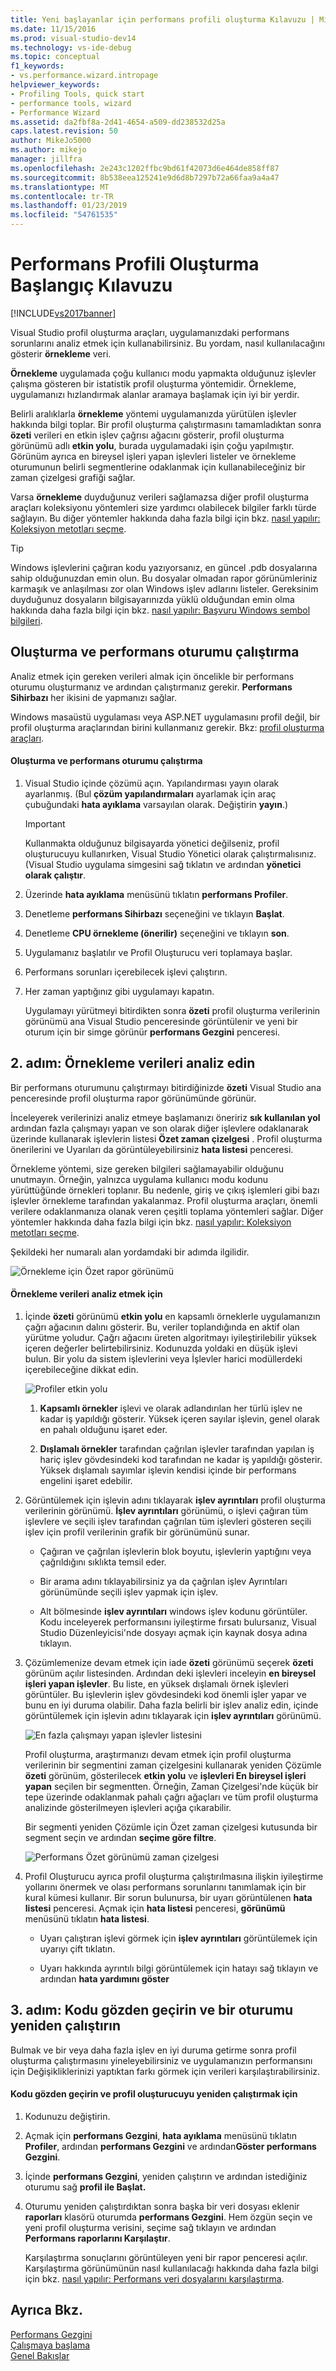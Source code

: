 ```yaml
---
title: Yeni başlayanlar için performans profili oluşturma Kılavuzu | Microsoft Docs
ms.date: 11/15/2016
ms.prod: visual-studio-dev14
ms.technology: vs-ide-debug
ms.topic: conceptual
f1_keywords:
- vs.performance.wizard.intropage
helpviewer_keywords:
- Profiling Tools, quick start
- performance tools, wizard
- Performance Wizard
ms.assetid: da2fbf8a-2d41-4654-a509-dd238532d25a
caps.latest.revision: 50
author: MikeJo5000
ms.author: mikejo
manager: jillfra
ms.openlocfilehash: 2e243c1202ffbc9bd61f42073d6e464de858ff87
ms.sourcegitcommit: 8b538eea125241e9d6d8b7297b72a66faa9a4a47
ms.translationtype: MT
ms.contentlocale: tr-TR
ms.lasthandoff: 01/23/2019
ms.locfileid: "54761535"
---
```

# <a name="beginners-guide-to-performance-profiling"></a>Performans Profili Oluşturma Başlangıç Kılavuzu
[!INCLUDE[vs2017banner](../includes/vs2017banner.md)]

Visual Studio profil oluşturma araçları, uygulamanızdaki performans sorunlarını analiz etmek için kullanabilirsiniz. Bu yordam, nasıl kullanılacağını gösterir **örnekleme** veri.  
  
 **Örnekleme** uygulamada çoğu kullanıcı modu yapmakta olduğunuz işlevler çalışma gösteren bir istatistik profil oluşturma yöntemidir. Örnekleme, uygulamanızı hızlandırmak alanlar aramaya başlamak için iyi bir yerdir.  
  
 Belirli aralıklarla **örnekleme** yöntemi uygulamanızda yürütülen işlevler hakkında bilgi toplar. Bir profil oluşturma çalıştırmasını tamamladıktan sonra **özeti** verileri en etkin işlev çağrısı ağacını gösterir, profil oluşturma görünümü adlı **etkin yolu**, burada uygulamadaki işin çoğu yapılmıştır. Görünüm ayrıca en bireysel işleri yapan işlevleri listeler ve örnekleme oturumunun belirli segmentlerine odaklanmak için kullanabileceğiniz bir zaman çizelgesi grafiği sağlar.  
  
 Varsa **örnekleme** duyduğunuz verileri sağlamazsa diğer profil oluşturma araçları koleksiyonu yöntemleri size yardımcı olabilecek bilgiler farklı türde sağlayın. Bu diğer yöntemler hakkında daha fazla bilgi için bkz. [nasıl yapılır: Koleksiyon metotları seçme](../profiling/how-to-choose-collection-methods.md).  
  
> [!TIP]
>  Windows işlevlerini çağıran kodu yazıyorsanız, en güncel .pdb dosyalarına sahip olduğunuzdan emin olun. Bu dosyalar olmadan rapor görünümleriniz karmaşık ve anlaşılması zor olan Windows işlev adlarını listeler. Gereksinim duyduğunuz dosyaların bilgisayarınızda yüklü olduğundan emin olma hakkında daha fazla bilgi için bkz. [nasıl yapılır: Başvuru Windows sembol bilgileri](../profiling/how-to-reference-windows-symbol-information.md).  
  
##  <a name="Step1"></a> Oluşturma ve performans oturumu çalıştırma  
 Analiz etmek için gereken verileri almak için öncelikle bir performans oturumu oluşturmanız ve ardından çalıştırmanız gerekir. **Performans Sihirbazı** her ikisini de yapmanızı sağlar.  
  
 Windows masaüstü uygulaması veya ASP.NET uygulamasını profil değil, bir profil oluşturma araçlarından birini kullanmanız gerekir. Bkz: [profil oluşturma araçları](../profiling/profiling-tools.md).  
  
#### <a name="to-create-and-run-a-performance-session"></a>Oluşturma ve performans oturumu çalıştırma  
  
1.  Visual Studio içinde çözümü açın. Yapılandırması yayın olarak ayarlanmış. (Bul **çözüm yapılandırmaları** ayarlamak için araç çubuğundaki **hata ayıklama** varsayılan olarak. Değiştirin **yayın**.)  
  
    > [!IMPORTANT]
    >  Kullanmakta olduğunuz bilgisayarda yönetici değilseniz, profil oluşturucuyu kullanırken, Visual Studio Yönetici olarak çalıştırmalısınız. (Visual Studio uygulama simgesini sağ tıklatın ve ardından **yönetici olarak çalıştır**.  
  
2.  Üzerinde **hata ayıklama** menüsünü tıklatın **performans Profiler**.  
  
3.  Denetleme **performans Sihirbazı** seçeneğini ve tıklayın **Başlat**.  
  
4.  Denetleme **CPU örnekleme (önerilir)** seçeneğini ve tıklayın **son**.  
  
5.  Uygulamanız başlatılır ve Profil Oluşturucu veri toplamaya başlar.  
  
6.  Performans sorunları içerebilecek işlevi çalıştırın.  
  
7.  Her zaman yaptığınız gibi uygulamayı kapatın.  
  
     Uygulamayı yürütmeyi bitirdikten sonra **özeti** profil oluşturma verilerinin görünümü ana Visual Studio penceresinde görüntülenir ve yeni bir oturum için bir simge görünür **performans Gezgini** penceresi.  
  
##  <a name="Step2"></a> 2. adım: Örnekleme verileri analiz edin  
 Bir performans oturumunu çalıştırmayı bitirdiğinizde **özeti** Visual Studio ana penceresinde profil oluşturma rapor görünümünde görünür.  
  
 İnceleyerek verilerinizi analiz etmeye başlamanızı öneririz **sık kullanılan yol** ardından fazla çalışmayı yapan ve son olarak diğer işlevlere odaklanarak üzerinde kullanarak işlevlerin listesi **Özet zaman çizelgesi** . Profil oluşturma önerilerini ve Uyarıları da görüntüleyebilirsiniz **hata listesi** penceresi.  
  
 Örnekleme yöntemi, size gereken bilgileri sağlamayabilir olduğunu unutmayın. Örneğin, yalnızca uygulama kullanıcı modu kodunu yürüttüğünde örnekleri toplanır. Bu nedenle, giriş ve çıkış işlemleri gibi bazı işlevler örnekleme tarafından yakalanmaz. Profil oluşturma araçları, önemli verilere odaklanmanıza olanak veren çeşitli toplama yöntemleri sağlar. Diğer yöntemler hakkında daha fazla bilgi için bkz. [nasıl yapılır: Koleksiyon metotları seçme](../profiling/how-to-choose-collection-methods.md).  
  
 Şekildeki her numaralı alan yordamdaki bir adımda ilgilidir.  
  
 ![Örnekleme için Özet rapor görünümü](../profiling/media/summary-sampling.png "Summary_Sampling")  
  
#### <a name="to-analyze-sampling-data"></a>Örnekleme verileri analiz etmek için  
  
1.  İçinde **özeti** görünümü **etkin yolu** en kapsamlı örneklerle uygulamanızın çağrı ağacının dalını gösterir. Bu, veriler toplandığında en aktif olan yürütme yoludur. Çağrı ağacını üreten algoritmayı iyileştirilebilir yüksek içeren değerler belirtebilirsiniz. Kodunuzda yoldaki en düşük işlevi bulun. Bir yolu da sistem işlevlerini veya İşlevler harici modüllerdeki içerebileceğine dikkat edin.  
  
     ![Profiler etkin yolu](../profiling/media/profiler-hotpath.png "Profiler_HotPath")  
  
    1.  **Kapsamlı örnekler** işlevi ve olarak adlandırılan her türlü işlev ne kadar iş yapıldığı gösterir. Yüksek içeren sayılar işlevin, genel olarak en pahalı olduğunu işaret eder.  
  
    2.  **Dışlamalı örnekler** tarafından çağrılan işlevler tarafından yapılan iş hariç işlev gövdesindeki kod tarafından ne kadar iş yapıldığı gösterir. Yüksek dışlamalı sayımlar işlevin kendisi içinde bir performans engelini işaret edebilir.  
  
2.  Görüntülemek için işlevin adını tıklayarak **işlev ayrıntıları** profil oluşturma verilerinin görünümü. **İşlev ayrıntıları** görünümü, o işlevi çağıran tüm işlevlere ve seçili işlev tarafından çağrılan tüm işlevleri gösteren seçili işlev için profil verilerinin grafik bir görünümünü sunar.  
  
    -   Çağıran ve çağrılan işlevlerin blok boyutu, işlevlerin yaptığını veya çağrıldığını sıklıkta temsil eder.  
  
    -   Bir arama adını tıklayabilirsiniz ya da çağrılan işlev Ayrıntıları görünümünde seçili işlev yapmak için işlev.  
  
    -   Alt bölmesinde **işlev ayrıntıları** windows işlev kodunu görüntüler. Kodu inceleyerek performansını iyileştirme fırsatı bulursanız, Visual Studio Düzenleyicisi'nde dosyayı açmak için kaynak dosya adına tıklayın.  
  
3.  Çözümlemenize devam etmek için iade **özeti** görünümü seçerek **özeti** görünüm açılır listesinden. Ardından deki işlevleri inceleyin **en bireysel işleri yapan işlevler**. Bu liste, en yüksek dışlamalı örnek işlevleri görüntüler. Bu işlevlerin işlev gövdesindeki kod önemli işler yapar ve bunu en iyi duruma olabilir. Daha fazla belirli bir işlev analiz edin, içinde görüntülemek için işlevin adını tıklayarak için **işlev ayrıntıları** görünümü.  
  
     ![En fazla çalışmayı yapan işlevler listesini](../profiling/media/functions-mostwork.png "Functions_MostWork")  
  
     Profil oluşturma, araştırmanızı devam etmek için profil oluşturma verilerinin bir segmentini zaman çizelgesini kullanarak yeniden Çözümle **özeti** görünüm, gösterilecek **etkin yolu** ve **işlevleri En bireysel işleri yapan** seçilen bir segmentten. Örneğin, Zaman Çizelgesi'nde küçük bir tepe üzerinde odaklanmak pahalı çağrı ağaçları ve tüm profil oluşturma analizinde gösterilmeyen işlevleri açığa çıkarabilir.  
  
     Bir segmenti yeniden Çözümle için Özet zaman çizelgesi kutusunda bir segment seçin ve ardından **seçime göre filtre**.  
  
     ![Performans Özet görünümü zaman çizelgesi](../profiling/media/performancesummary.png "PerformanceSummary")  
  
4.  Profil Oluşturucu ayrıca profil oluşturma çalıştırılmasına ilişkin iyileştirme yollarını önermek ve olası performans sorunlarını tanımlamak için bir kural kümesi kullanır. Bir sorun bulunursa, bir uyarı görüntülenen **hata listesi** penceresi. Açmak için **hata listesi** penceresi, **görünümü** menüsünü tıklatın **hata listesi**.  
  
    -   Uyarı çalıştıran işlevi görmek için **işlev ayrıntıları** görüntülemek için uyarıyı çift tıklatın.  
  
    -   Uyarı hakkında ayrıntılı bilgi görüntülemek için hatayı sağ tıklayın ve ardından **hata yardımını göster**  
  
##  <a name="Step3"></a> 3. adım: Kodu gözden geçirin ve bir oturumu yeniden çalıştırın  
 Bulmak ve bir veya daha fazla işlev en iyi duruma getirme sonra profil oluşturma çalıştırmasını yineleyebilirsiniz ve uygulamanızın performansını için Değişikliklerinizi yaptıktan farkı görmek için verileri karşılaştırabilirsiniz.  
  
#### <a name="to-revise-code-and-rerun-the-profiler"></a>Kodu gözden geçirin ve profil oluşturucuyu yeniden çalıştırmak için  
  
1.  Kodunuzu değiştirin.  
  
2.  Açmak için **performans Gezgini**, **hata ayıklama** menüsünü tıklatın **Profiler**, ardından **performans Gezgini** ve ardından**Göster performans Gezgini**.  
  
3.  İçinde **performans Gezgini**, yeniden çalıştırın ve ardından istediğiniz oturumu sağ **profil ile Başlat.**  
  
4.  Oturumu yeniden çalıştırdıktan sonra başka bir veri dosyası eklenir **raporları** klasörü oturumda **performans Gezgini**. Hem özgün seçin ve yeni profil oluşturma verisini, seçime sağ tıklayın ve ardından **Performans raporlarını Karşılaştır**.  
  
     Karşılaştırma sonuçlarını görüntüleyen yeni bir rapor penceresi açılır. Karşılaştırma görünümünün nasıl kullanılacağı hakkında daha fazla bilgi için bkz. [nasıl yapılır: Performans veri dosyalarını karşılaştırma](../profiling/how-to-compare-performance-data-files.md).  
  
## <a name="see-also"></a>Ayrıca Bkz.  
 [Performans Gezgini](../profiling/performance-explorer.md)   
 [Çalışmaya başlama](../profiling/getting-started-with-performance-tools.md)   
 [Genel Bakışlar](../profiling/overviews-performance-tools.md)
